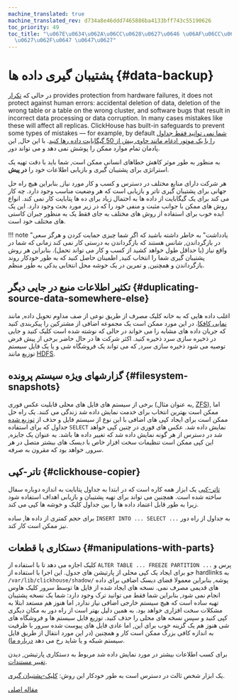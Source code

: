 ```yaml
---
machine_translated: true
machine_translated_rev: d734a8e46ddd7465886ba4133bff743c55190626
toc_priority: 49
toc_title: "\u067E\u0634\u062A\u06CC\u0628\u0627\u0646 \u06AF\u06CC\u0631\u06CC \u062F\
  \u0627\u062F\u0647 \u0647\u0627"
---
```


# پشتیبان گیری داده ها {#data-backup}

در حالی که [تکرار](../engines/table_engines/mergetree_family/replication.md) provides protection from hardware failures, it does not protect against human errors: accidental deletion of data, deletion of the wrong table or a table on the wrong cluster, and software bugs that result in incorrect data processing or data corruption. In many cases mistakes like these will affect all replicas. ClickHouse has built-in safeguards to prevent some types of mistakes — for example, by default [شما نمی توانید فقط جداول را با یک موتور ادغام مانند حاوی بیش از 50 گیگابایت داده رها کنید](https://github.com/ClickHouse/ClickHouse/blob/v18.14.18-stable/programs/server/config.xml#L322-L330). با این حال, این پادمان تمام موارد ممکن را پوشش نمی دهد و می تواند دور.

به منظور به طور موثر کاهش خطاهای انسانی ممکن است, شما باید با دقت تهیه یک استراتژی برای پشتیبان گیری و بازیابی اطلاعات خود را **در پیش**.

هر شرکت دارای منابع مختلف در دسترس و کسب و کار مورد نیاز, بنابراین هیچ راه حل جهانی برای پشتیبان گیری تاتر و بازیابی است که هر وضعیت مناسب وجود دارد. چه کار می کند برای یک گیگابایت از داده ها به احتمال زیاد برای ده ها پتابایت کار نمی کند. انواع روش های ممکن با جوانب مثبت و منفی خود را که در زیر مورد بحث وجود دارد. این یک ایده خوب برای استفاده از روش های مختلف به جای فقط یک به منظور جبران کاستی های مختلف خود است.

!!! note "یادداشت"
    به خاطر داشته باشید که اگر شما چیزی حمایت کردن و هرگز سعی در بازگرداندن, شانس هستند که بازگرداندن به درستی کار نمی کند زمانی که شما در واقع نیاز (یا حداقل طول خواهد کشید از کسب و کار می تواند تحمل). بنابراین هر روش پشتیبان گیری شما را انتخاب کنید, اطمینان حاصل کنید که به طور خودکار روند بازگرداندن و همچنین, و تمرین در یک خوشه محل انتخابی یدکی به طور منظم.

## تکثیر اطلاعات منبع در جایی دیگر {#duplicating-source-data-somewhere-else}

اغلب داده هایی که به خانه کلیک مصرف از طریق نوعی از صف مداوم تحویل داده, مانند [نمایی کافکا](https://kafka.apache.org). در این مورد ممکن است یک مجموعه اضافی از مشترکین را پیکربندی کنید که جریان داده های مشابه را می خواند در حالی که نوشته شده است کلیک کنید و جایی در ذخیره سازی سرد ذخیره کنید. اکثر شرکت ها در حال حاضر برخی از پیش فرض توصیه می شود ذخیره سازی سرد, که می تواند یک فروشگاه شی و یا یک فایل سیستم توزیع مانند [HDFS](https://hadoop.apache.org/docs/stable/hadoop-project-dist/hadoop-hdfs/HdfsDesign.html).

## گزارشهای ویژه سیستم پرونده {#filesystem-snapshots}

برخی از سیستم های فایل های محلی قابلیت عکس فوری (به عنوان مثال, [ZFS](https://en.wikipedia.org/wiki/ZFS)), اما ممکن است بهترین انتخاب برای خدمت نمایش داده شد زندگی می کنند. یک راه حل ممکن است برای ایجاد کپی های اضافی با این نوع از سیستم فایل و حذف از [توزیع شده](../engines/table_engines/special/distributed.md) جداول که برای استفاده `SELECT` نمایش داده شد. عکس های فوری در چنین کپی خواهد شد در دسترس از هر گونه نمایش داده شد که تغییر داده ها باشد. به عنوان یک جایزه, این کپی ممکن است تنظیمات سخت افزار خاص با دیسک های بیشتر متصل در هر سرور, خواهد بود که مقرون به صرفه.

## تاتر-کپی {#clickhouse-copier}

[تاتر-کپی](utilities/clickhouse-copier.md) یک ابزار همه کاره است که در ابتدا به جداول پتابایت به اندازه دوباره سفال ساخته شده است. همچنین می تواند برای تهیه پشتیبان و بازیابی اهداف استفاده شود زیرا به طور قابل اعتماد داده ها را بین جداول کلیک و خوشه ها کپی می کند.

برای حجم کمتری از داده ها, ساده `INSERT INTO ... SELECT ...` به جداول از راه دور نیز ممکن است کار کند.

## دستکاری با قطعات {#manipulations-with-parts}

کلیک اجازه می دهد تا با استفاده از `ALTER TABLE ... FREEZE PARTITION ...` پرس و جو برای ایجاد یک کپی محلی از پارتیشن های جدول. این اجرا با استفاده از hardlinks به `/var/lib/clickhouse/shadow/` پوشه, بنابراین معمولا فضای دیسک اضافی برای داده های قدیمی مصرف نمی. نسخه های ایجاد شده از فایل ها توسط سرور کلیک هاوس انجام نمی شود, بنابراین شما فقط می توانید ترک وجود دارد: شما یک نسخه پشتیبان تهیه ساده است که هیچ سیستم خارجی اضافی نیاز ندارد, اما هنوز هم مستعد ابتلا به مشکلات سخت افزاری خواهد بود. به همین دلیل بهتر است از راه دور به مکان دیگری کپی کنید و سپس نسخه های محلی را حذف کنید. توزیع فایل سیستم ها و فروشگاه های شی هنوز هم یک گزینه خوب برای این, اما عادی فایل های پیوست شده سرور با ظرفیت به اندازه کافی بزرگ ممکن است کار و همچنین (در این مورد انتقال از طریق فایل سیستم شبکه و یا شاید رخ می دهد [درباره ما](https://en.wikipedia.org/wiki/Rsync)).

برای کسب اطلاعات بیشتر در مورد نمایش داده شد مربوط به دستکاری پارتیشن, دیدن [تغییر مستندات](../sql_reference/statements/alter.md#alter_manipulations-with-partitions).

یک ابزار شخص ثالث در دسترس است به طور خودکار این روش: [کلیک-پشتیبان گیری](https://github.com/AlexAkulov/clickhouse-backup).

[مقاله اصلی](https://clickhouse.tech/docs/en/operations/backup/) <!--hide-->
